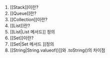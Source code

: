 1. [[Stack]]이란?
2. [[Queue]]란?
3. [[Collection]]이란?
4. [[List]]란?
5. [[List|List 메서드]] 정의  
6. [[Set]]이란?
7. [[Set|Set 메서드 ]]정의
8. [[String|String.valueof()]]와 .toString()의 차이점 